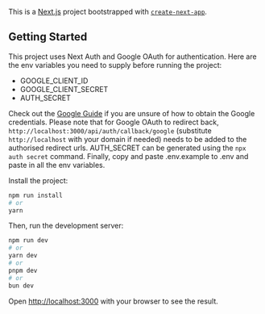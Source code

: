 This is a [Next.js](https://nextjs.org) project bootstrapped with [`create-next-app`](https://nextjs.org/docs/app/api-reference/cli/create-next-app).

## Getting Started

This project uses Next Auth and Google OAuth for authentication. Here are the env variables you need to supply before running the project: 

- GOOGLE_CLIENT_ID
- GOOGLE_CLIENT_SECRET
- AUTH_SECRET

Check out the [Google Guide](https://developers.google.com/identity/gsi/web/guides/get-google-api-clientid) if you are unsure of how to obtain the Google credentials. Please note that for Google OAuth to redirect back, `http://localhost:3000/api/auth/callback/google` (substitute `http://localhost` with your domain if needed) needs to be added to the authorised redirect urls. AUTH_SECRET can be generated using the `npx auth secret` command. Finally, copy and paste .env.example to .env and paste in all the env variables.

Install the project: 

```bash
npm run install
# or
yarn
```

Then, run the development server:

```bash
npm run dev
# or
yarn dev
# or
pnpm dev
# or
bun dev
```

Open [http://localhost:3000](http://localhost:3000) with your browser to see the result.
